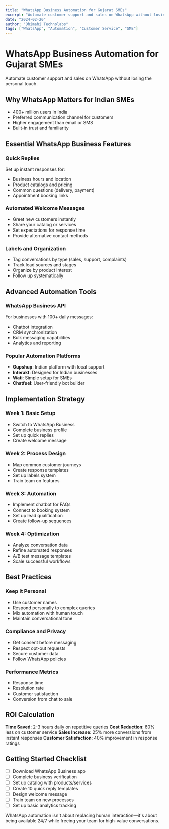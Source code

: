 ```yaml
---
title: "WhatsApp Business Automation for Gujarat SMEs"
excerpt: "Automate customer support and sales on WhatsApp without losing the personal touch."
date: "2024-02-20"
author: "Dhimahi Technolabs"
tags: ["WhatsApp", "Automation", "Customer Service", "SME"]
---
```


# WhatsApp Business Automation for Gujarat SMEs

Automate customer support and sales on WhatsApp without losing the personal touch.

## Why WhatsApp Matters for Indian SMEs

- 400+ million users in India
- Preferred communication channel for customers
- Higher engagement than email or SMS
- Built-in trust and familiarity

## Essential WhatsApp Business Features

### Quick Replies
Set up instant responses for:
- Business hours and location
- Product catalogs and pricing
- Common questions (delivery, payment)
- Appointment booking links

### Automated Welcome Messages
- Greet new customers instantly
- Share your catalog or services
- Set expectations for response time
- Provide alternative contact methods

### Labels and Organization
- Tag conversations by type (sales, support, complaints)
- Track lead sources and stages
- Organize by product interest
- Follow up systematically

## Advanced Automation Tools

### WhatsApp Business API
For businesses with 100+ daily messages:
- Chatbot integration
- CRM synchronization
- Bulk messaging capabilities
- Analytics and reporting

### Popular Automation Platforms
- **Gupshup**: Indian platform with local support
- **Interakt**: Designed for Indian businesses
- **Wati**: Simple setup for SMEs
- **Chatfuel**: User-friendly bot builder

## Implementation Strategy

### Week 1: Basic Setup
- Switch to WhatsApp Business
- Complete business profile
- Set up quick replies
- Create welcome message

### Week 2: Process Design
- Map common customer journeys
- Create response templates
- Set up labels system
- Train team on features

### Week 3: Automation
- Implement chatbot for FAQs
- Connect to booking system
- Set up lead qualification
- Create follow-up sequences

### Week 4: Optimization
- Analyze conversation data
- Refine automated responses
- A/B test message templates
- Scale successful workflows

## Best Practices

### Keep It Personal
- Use customer names
- Respond personally to complex queries
- Mix automation with human touch
- Maintain conversational tone

### Compliance and Privacy
- Get consent before messaging
- Respect opt-out requests
- Secure customer data
- Follow WhatsApp policies

### Performance Metrics
- Response time
- Resolution rate
- Customer satisfaction
- Conversion from chat to sale

## ROI Calculation

**Time Saved**: 2-3 hours daily on repetitive queries
**Cost Reduction**: 60% less on customer service
**Sales Increase**: 25% more conversions from instant responses
**Customer Satisfaction**: 40% improvement in response ratings

## Getting Started Checklist

- [ ] Download WhatsApp Business app
- [ ] Complete business verification
- [ ] Set up catalog with products/services
- [ ] Create 10 quick reply templates
- [ ] Design welcome message
- [ ] Train team on new processes
- [ ] Set up basic analytics tracking

WhatsApp automation isn't about replacing human interaction—it's about being available 24/7 while freeing your team for high-value conversations.